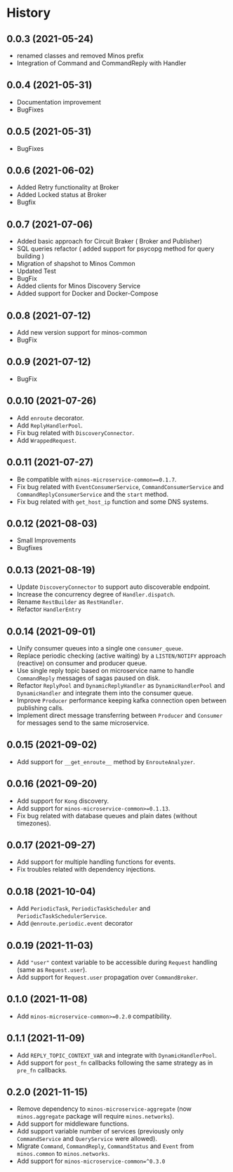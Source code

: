History
==========

0.0.3 (2021-05-24)
------------------

* renamed classes and removed Minos prefix
* Integration of Command and CommandReply with Handler

0.0.4 (2021-05-31)
------------------

* Documentation improvement
* BugFixes

0.0.5 (2021-05-31)
------------------

* BugFixes

0.0.6 (2021-06-02)
------------------

* Added Retry functionality at Broker
* Added Locked status at Broker
* Bugfix

0.0.7 (2021-07-06)
------------------

* Added basic approach for Circuit Braker ( Broker and Publisher)
* SQL queries refactor ( added support for psycopg method for query building )
* Migration of shapshot to Minos Common
* Updated Test
* BugFix
* Added clients for Minos Discovery Service
* Added support for Docker and Docker-Compose

0.0.8 (2021-07-12)
------------------

* Add new version support for minos-common
* BugFix

0.0.9 (2021-07-12)
------------------

* BugFix

0.0.10 (2021-07-26)
------------------

* Add `enroute` decorator.
* Add `ReplyHandlerPool`.
* Fix bug related with `DiscoveryConnector`.
* Add `WrappedRequest`.

0.0.11 (2021-07-27)
------------------

* Be compatible with `minos-microservice-common==0.1.7`.
* Fix bug related with `EventConsumerService`, `CommandConsumerService` and `CommandReplyConsumerService` and the `start` method.
* Fix bug related with `get_host_ip` function and some DNS systems.

0.0.12 (2021-08-03)
------------------

* Small Improvements
* Bugfixes

0.0.13 (2021-08-19)
------------------

* Update `DiscoveryConnector` to support auto discoverable endpoint.
* Increase the concurrency degree of `Handler.dispatch`.
* Rename `RestBuilder` as `RestHandler`.
* Refactor `HandlerEntry`

0.0.14 (2021-09-01)
------------------

* Unify consumer queues into a single one `consumer_queue`.
* Replace periodic checking (active waiting) by a `LISTEN/NOTIFY` approach (reactive) on consumer and producer queue.
* Use single reply topic based on microservice name to handle `CommandReply` messages of sagas paused on disk.
* Refactor `ReplyPool` and `DynamicReplyHandler` as `DynamicHandlerPool` and `DynamicHandler` and integrate them into the consumer queue.
* Improve `Producer` performance keeping kafka connection open between publishing calls.
* Implement direct message transferring between `Producer` and `Consumer` for messages send to the same microservice.

0.0.15 (2021-09-02)
------------------

* Add support for `__get_enroute__` method by `EnrouteAnalyzer`.

0.0.16 (2021-09-20)
------------------

* Add support for `Kong` discovery.
* Add support for `minos-microservice-common>=0.1.13`.
* Fix bug related with database queues and plain dates (without timezones).

0.0.17 (2021-09-27)
------------------

* Add support for multiple handling functions for events.
* Fix troubles related with dependency injections.

0.0.18 (2021-10-04)
------------------

* Add `PeriodicTask`, `PeriodicTaskScheduler` and `PeriodicTaskSchedulerService`.
* Add `@enroute.periodic.event` decorator

0.0.19 (2021-11-03)
------------------

* Add `"user"` context variable to be accessible during `Request` handling (same as `Request.user`).
* Add support for `Request.user` propagation over `CommandBroker`.

0.1.0 (2021-11-08)
------------------

* Add `minos-microservice-common>=0.2.0` compatibility.

0.1.1 (2021-11-09)
------------------

* Add `REPLY_TOPIC_CONTEXT_VAR` and integrate with `DynamicHandlerPool`.
* Add support for `post_fn` callbacks following the same strategy as in `pre_fn` callbacks.

0.2.0 (2021-11-15)
------------------

* Remove dependency to `minos-microservice-aggregate` (now `minos.aggregate` package will require `minos.networks`).
* Add support for middleware functions.
* Add support variable number of services (previously only `CommandService` and `QueryService` were allowed).
* Migrate `Command`, `CommandReply`, `CommandStatus` and `Event` from `minos.common` to `minos.networks`.
* Add support for `minos-microservice-common=^0.3.0`
